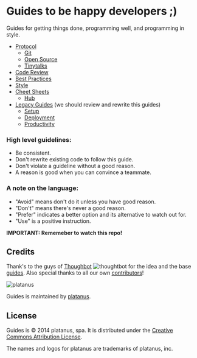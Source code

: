 Guides to be happy developers ;)
======

Guides for getting things done, programming well, and programming in style.

* [Protocol](/protocol)
  * [Git](/protocol/git)
  * [Open Source](/protocol/open-source)
  * [Tinytalks](/protocol/tinytalks)
* [Code Review](/code-review)
* [Best Practices](/best-practices)
* [Style](/style)
* [Cheet Sheets](/cheet-sheets)
  * [Hub](/cheet-sheets/hub.md)
* [Legacy Guides](/legacy) (we should review and rewrite this guides)
  * [Setup](/legacy/setup)  
  * [Deployment](/legacy/deployment)  
  * [Productivity](/legacy/productivity)  

### High level guidelines:

* Be consistent.
* Don't rewrite existing code to follow this guide.
* Don't violate a guideline without a good reason.
* A reason is good when you can convince a teammate.

### A note on the language:

* "Avoid" means don't do it unless you have good reason.
* "Don't" means there's never a good reason.
* "Prefer" indicates a better option and its alternative to watch out for.
* "Use" is a positive instruction.


**IMPORTANT: Rememeber to watch this repo!**

Credits
-------

Thank's to the guys of [Thoughbot](https://github.com/thoughtbot) ![thoughtbot](https://avatars1.githubusercontent.com/u/6183?s=20) for the idea and the base [guides](https://github.com/thoughtbot/guides). Also special thanks to all our own [contributors](https://github.com/platanus/guides/graphs/contributors)!

![platanus](http://platan.us/gravatar_with_text.png)

Guides is maintained by [platanus](http://platan.us).

License
-------

Guides is © 2014 platanus, spa. It is distributed under the [Creative Commons
Attribution License](http://creativecommons.org/licenses/by/3.0/).

The names and logos for platanus are trademarks of platanus, inc.
